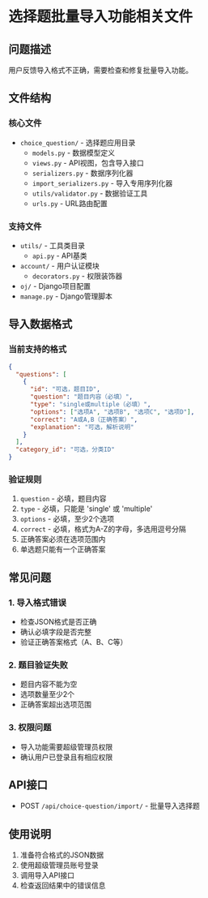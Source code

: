 # 选择题批量导入功能相关文件

## 问题描述
用户反馈导入格式不正确，需要检查和修复批量导入功能。

## 文件结构

### 核心文件
- `choice_question/` - 选择题应用目录
  - `models.py` - 数据模型定义
  - `views.py` - API视图，包含导入接口
  - `serializers.py` - 数据序列化器
  - `import_serializers.py` - 导入专用序列化器
  - `utils/validator.py` - 数据验证工具
  - `urls.py` - URL路由配置

### 支持文件
- `utils/` - 工具类目录
  - `api.py` - API基类
- `account/` - 用户认证模块
  - `decorators.py` - 权限装饰器
- `oj/` - Django项目配置
- `manage.py` - Django管理脚本

## 导入数据格式

### 当前支持的格式
```json
{
  "questions": [
    {
      "id": "可选，题目ID",
      "question": "题目内容（必填）",
      "type": "single或multiple（必填）",
      "options": ["选项A", "选项B", "选项C", "选项D"],
      "correct": "A或A,B（正确答案）",
      "explanation": "可选，解析说明"
    }
  ],
  "category_id": "可选，分类ID"
}
```

### 验证规则
1. `question` - 必填，题目内容
2. `type` - 必填，只能是 'single' 或 'multiple'
3. `options` - 必填，至少2个选项
4. `correct` - 必填，格式为A-Z的字母，多选用逗号分隔
5. 正确答案必须在选项范围内
6. 单选题只能有一个正确答案

## 常见问题

### 1. 导入格式错误
- 检查JSON格式是否正确
- 确认必填字段是否完整
- 验证正确答案格式（A、B、C等）

### 2. 题目验证失败
- 题目内容不能为空
- 选项数量至少2个
- 正确答案超出选项范围

### 3. 权限问题
- 导入功能需要超级管理员权限
- 确认用户已登录且有相应权限

## API接口
- POST `/api/choice-question/import/` - 批量导入选择题

## 使用说明
1. 准备符合格式的JSON数据
2. 使用超级管理员账号登录
3. 调用导入API接口
4. 检查返回结果中的错误信息